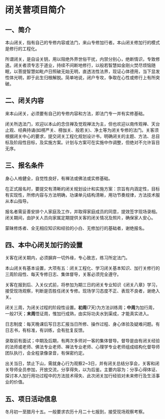 # 闭关营项目简介

## 一、简介
本山闭关，指有自己的专修内容或法门，来山专修加行者。本山闭关修加行的模式是修行的工程化。

所谓闭关，是自设关钥，用以阻绝外界世俗干扰，内禁分别心，绝断情识，专致修道。闭关者须专志于道业，持续不间断地修行，以般若智慧如金刚火焚尽烦恼随眠，以菩提智慧如毗卢日照破无始无明，直透法性法界，现证心体德用，当下显发性体光明，即于此生归根解脱。简单地说，闭户专攻，争取在心性或修行上有所突破。

## 二、闭关内容

来本山闭关，必须要有自己的专修内容和方法，即法门专一并有实修基础。

闭关所选法门，欢迎以本山的念住禅及觉观禅法为主，但也欢迎以南传观禅、天台止观、经典持诵(如楞严关、楞伽关、般若关)、净土等为闭关专修的法门。关客须根据闭关中心的要求，提交闭关工程化规划设计书，明确闭关的主题、方法、总目标及阶段性目标，及实施方案。计划与方案可在实施中作调整，但绝对不允许盲目无序。

## 三、报名条件

身心人格健全，自觉性良好，有禅法或佛法或实修基础。

在正式报名时，要提交有清晰的闭关规划设计和实施方案：宗旨有内涵定性，目标有实现性，所修内容与方法明确，功课单元结构清晰，用功节奏规律，方法技术服从本山指导。

报名者需妥善安排个人家庭及工作，并取得家庭成员的同意，提效签字现场录相。闭关期间，由护关人员向家属定期提供关客的闭关情况及照片，确保家人安心。

蒙昧修炼者、全无相应知识和经验的小白、无修加行的基础者，谢绝报名。

## 四、本中心闭关加行的设置

关客在闭关期内，必须摒弃一切外缘，专心致志，练习所定法门。

本山闭关有基本设置，大项有五：闭关工程化、学习闭关基本知识、加行关修行的三周阶段性、每天专修日志、集体督导，关客必须完全遵守。

关客在报到后、入关仪式前，将参加为期三日的闭关专业知识《闭关八章》学习，接受现场观察，判断是否胜任闭关专修。现场学习态度不正、表现不良者，谢绝入关。

闭关三周，为闭关过程的阶段性设置。**初周**(7天)为方法训练周；**中周**为加行周，一般21天；**末周**悟证周，惟加行成熟，由实际功夫水到渠成，才能真实进入。

日志制度：每天晚课后写日志汇报当日所修、操作过程、身心体验及疑难问题。有日志书，有标准，有训练，会有批复反馈。

录取前有面试；中期及后期，有两次多师对一客的集体督导。督导是由有闭关经验的法师或老师、佛法专业老师、禅法专业老师、心理学专业老师组成结构化督导师团队执行，会全程录像录音，有保密约定。

出关当日，禁止下山，需就身心行为观察2~3日，并有闭关总结分享会，关客和闭关导师全员参加，开放交流，分享得失，以为后鉴。主要内容为：分享心得体证、探讨本人加行用功过程中的方法技术得失、此次闭关加行经验对未来修行及生活事业的价值。

## 五、项日活动信息

冬月初一至腊月十五。一般要求农历十月二十七报到，接受现场观察考察。
